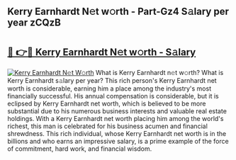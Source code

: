 ## Kerry Earnhardt N𝚎t w𝚘rth - Part-Gz4 S𝚊lary per year zCQzB

# <h2><a href="http://gc21vt.nevu.top/?p=Kerry+Earnhardt">🔗 👉🔴 Kerry Earnhardt N𝚎t w𝚘rth - S𝚊lary</a></h2>

[![Kerry Earnhardt N𝚎t W𝚘rth](https://i.imgur.com/Oavwk0R.jpeg)](http://gc21vt.nevu.top/?p=Kerry+Earnhardt)
What is Kerry Earnhardt n𝚎t w𝚘rth? What is Kerry Earnhardt s𝚊lary per year?
This rich person's Kerry Earnhardt net worth is considerable, earning him a place among the industry's most financially successful. His annual compensation is considerable, but it is eclipsed by Kerry Earnhardt net worth, which is believed to be more substantial due to his numerous business interests and valuable real estate holdings. With a Kerry Earnhardt net worth placing him among the world's richest, this man is celebrated for his business acumen and financial shrewdness. This rich individual, whose Kerry Earnhardt net worth is in the billions and who earns an impressive salary, is a prime example of the force of commitment, hard work, and financial wisdom.

